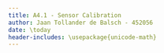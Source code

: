 ```yaml
---
title: A4.1 - Sensor Calibration
author: Jaan Tollander de Balsch - 452056
date: \today
header-includes: \usepackage{unicode-math}
---
```

